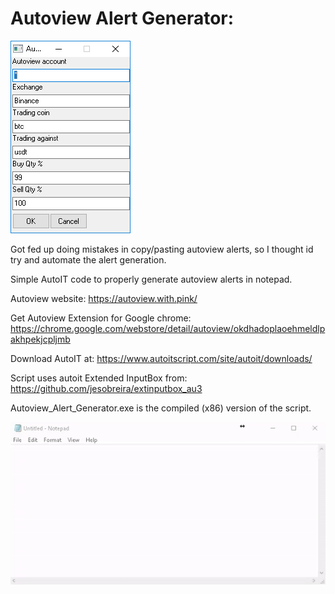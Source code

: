 # Autoview Alert Generator:

![2019-01-08_14-48-19](2019-01-08_14-48-19.jpg)

Got fed up doing mistakes in copy/pasting autoview alerts, so I thought id try and automate the alert generation.

Simple AutoIT code to properly generate autoview alerts in notepad.

Autoview website: https://autoview.with.pink/

Get Autoview Extension for Google chrome: https://chrome.google.com/webstore/detail/autoview/okdhadoplaoehmeldlpakhpekjcpljmb

Download AutoIT at: https://www.autoitscript.com/site/autoit/downloads/

Script uses autoit Extended InputBox from: https://github.com/jesobreira/extinputbox_au3

Autoview_Alert_Generator.exe is the compiled (x86) version of the script.

![notepad](notepad.gif)
